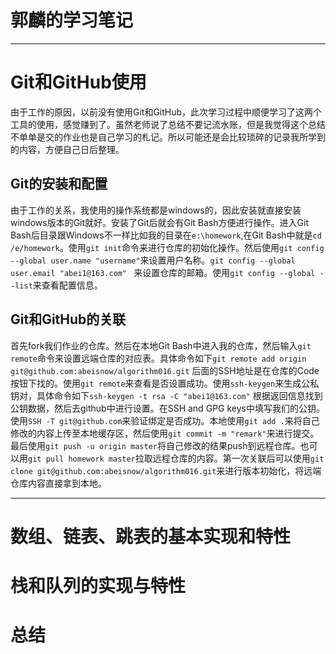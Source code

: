 郭麟的学习笔记
========

****
# Git和GitHub使用

  由于工作的原因，以前没有使用Git和GitHub，此次学习过程中顺便学习了这两个工具的使用，感觉赚到了。虽然老师说了总结不要记流水账，但是我觉得这个总结不单单是交的作业也是自己学习的札记。所以可能还是会比较琐碎的记录我所学到的内容，方便自己日后整理。

## Git的安装和配置

  由于工作的关系，我使用的操作系统都是windows的，因此安装就直接安装windows版本的Git就好。安装了Git后就会有Git Bash方便进行操作。进入Git Bash后目录跟Windows不一样比如我的目录在`e:\homework`,在Git Bash中就是`cd /e/homework`。使用`git init`命令来进行仓库的初始化操作。然后使用`git config --global user.name "username"`来设置用户名称。`git config --global user.email "abei1@163.com" ` 来设置仓库的邮箱。使用`git config --global --list`来查看配置信息。

## Git和GitHub的关联

  首先fork我们作业的仓库。然后在本地Git Bash中进入我的仓库，然后输入`git remote`命令来设置远端仓库的对应表。具体命令如下`git remote add origin git@github.com:abeisnow/algorithm016.git` 后面的SSH地址是在仓库的Code按钮下找的。使用`git remote`来查看是否设置成功。使用`ssh-keygen`来生成公私钥对，具体命令如下`ssh-keygen -t rsa -C "abei1@163.com"` 根据返回信息找到公钥数据，然后去github中进行设置。在SSH and GPG keys中填写我们的公钥。使用`SSH -T git@github.com`来验证绑定是否成功。本地使用`git add .`来将自己修改的内容上传至本地缓存区，然后使用`git commit -m "remark"`来进行提交。最后使用`git push -u origin master`将自己修改的结果push到远程仓库。也可以用`git pull homework master`拉取远程仓库的内容。第一次关联后可以使用`git clone git@github.com:abeisnow/algorithm016.git`来进行版本初始化，将远端仓库内容直接拿到本地。
	
****

# 数组、链表、跳表的基本实现和特性

# 栈和队列的实现与特性

# 总结
